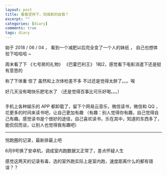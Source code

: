 ```yaml
---
layout: post
title: 看看坚持下，完成新的自我？
excerpt: ""
categories: [diary]
comments: true
tags: diary
---
```


始于 2018 / 06 / 04 ， 看到一个减肥以后完全变了一个人的妹纸 ， 自己也想体验下哈哈哈 ~

周末看了下 《七号房的礼物》 《巴霍巴利王》 1和2，感觉看下电影消遣下还是挺有意思的

称了下体重 惊了 虽然和上次体检差不多 不过还是觉得太胖了。。。唉

好几天没有喝快乐肥宅水了 （还是觉得百事比可乐好喝。。。）

<a href="http://okwtb01kd.bkt.clouddn.com/happykele.jpg" data-lightbox="unsplash"><img data-src="http://okwtb01kd.bkt.clouddn.com/happykele.jpg"></a>

手机上各种娱乐的 APP 都卸载了，留下个网易云音乐，微信读书，微信和 QQ ，花更多的时间来读书吧，让自己更加有趣 （有趣：别人觉得你有趣，自己觉得自己有趣。感觉读书是个很好的途径，自己喜欢读书，乐在其中，知道的东西多了，能侃侃而谈，让别人也觉得我有趣吧）

---

悦跑圈的记录，最新排最上吧

6月9号换了安卓机，调成室内跑数据又正常了，差点怀疑人生

感觉这两天的记录有毒，选的室外跑实际上是室内跑，速度距离什么的都有错误？？

<a href="http://okwtb01kd.bkt.clouddn.com/sport/sport-180609.jpg" data-lightbox="unsplash"><img data-src="http://okwtb01kd.bkt.clouddn.com/sport/sport-180609.jpg"></a>

<a href="http://okwtb01kd.bkt.clouddn.com/sport/sport-180605.jpg" data-lightbox="unsplash"><img data-src="http://okwtb01kd.bkt.clouddn.com/sport/sport-180605.jpg"></a>

<a href="http://okwtb01kd.bkt.clouddn.com/sport/sport-180604.jpg" data-lightbox="unsplash"><img data-src="http://okwtb01kd.bkt.clouddn.com/sport/sport-180604.jpg"></a>

<script>
(function(w, d){
	var b = d.getElementsByTagName('body')[0];
	var s = d.createElement("script"); s.async = true;
	var v = !("IntersectionObserver" in w) ? "8.7.1" : "10.5.2";
	s.src = "https://cdnjs.cloudflare.com/ajax/libs/vanilla-lazyload/" + v + "/lazyload.min.js";
	w.lazyLoadOptions = {}; // Your options here. See "recipes" for more information about async.
	b.appendChild(s);
}(window, document));

window.onload = () => {
	let myLazyLoad = new LazyLoad();

	lightbox.option({
		fadeDuration: 0,
		imageFadeDuration: 0
  })
}
</script>